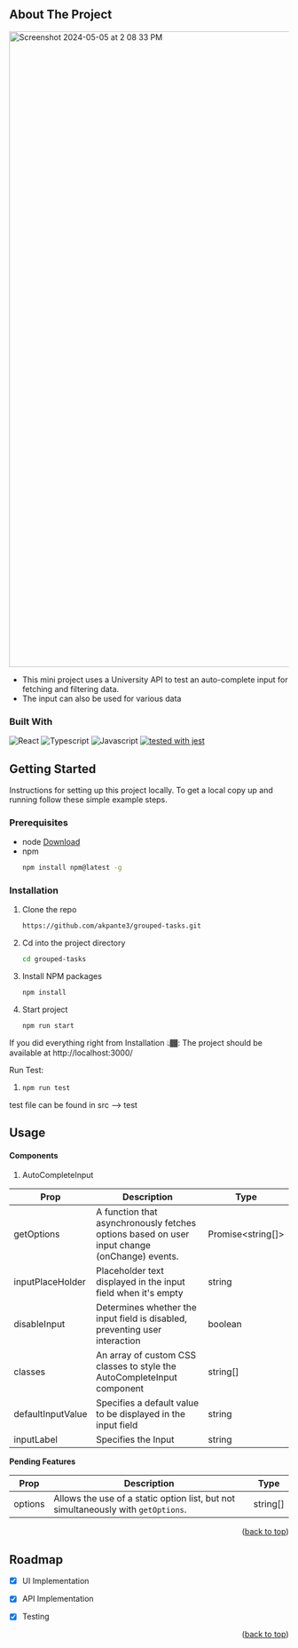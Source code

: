 
<a name="readme-top"></a>




<!-- ABOUT THE PROJECT -->
## About The Project

<img width="1145" alt="Screenshot 2024-05-05 at 2 08 33 PM" src="https://github.com/akpante3/auto-complete/assets/37974813/be301528-c0fe-409a-b121-ab91699e0e9f">


- This mini project uses a University API to test an auto-complete input for fetching and filtering data.
- The input can also be used for various data



### Built With

![React](https://img.shields.io/badge/-React-61DBFB?style=for-the-badge&labelColor=black&logo=react&logoColor=61DBFB)
![Typescript](https://img.shields.io/badge/Typescript-007acc?style=for-the-badge&labelColor=black&logo=typescript&logoColor=007acc)
![Javascript](https://img.shields.io/badge/Javascript-F0DB4F?style=for-the-badge&labelColor=black&logo=javascript&logoColor=F0DB4F)
[![tested with jest](https://img.shields.io/badge/tested_with-jest-99424f.svg?logo=jest)](https://github.com/jestjs/jest)



<!-- GETTING STARTED -->
## Getting Started

Instructions for setting up this project locally.
To get a local copy up and running follow these simple example steps.

### Prerequisites
* node <a href="https://nodejs.org/en">Download</a>
* npm
  ```sh
  npm install npm@latest -g
  ```

### Installation

1. Clone the repo
     ```sh
     https://github.com/akpante3/grouped-tasks.git
     ```
2. Cd into the project directory
     ```sh
     cd grouped-tasks
     ```
3. Install NPM packages
     ```sh
     npm install
     ```
4. Start project
     ```sh
     npm run start
     ```
If you did everything right from Installation 👆🏾: The project should be available at http://localhost:3000/


Run Test: 
1.  ```sh
    npm run test
      ```
test file can be found in src --> test 




<!-- USAGE EXAMPLES -->
## Usage

#### Components

1. AutoCompleteInput
   
| Prop | Description | Type |
| --- | --- | --- |
| getOptions |  A function that asynchronously fetches options based on user input change (onChange) events. | Promise<string[]> |
| inputPlaceHolder |  Placeholder text displayed in the input field when it's empty  | string |
| disableInput | Determines whether the input field is disabled, preventing user interaction | boolean |
| classes | An array of custom CSS classes to style the AutoCompleteInput component |string[] |
| defaultInputValue | Specifies a default value to be displayed in the input field |string |
| inputLabel | Specifies the Input <label> |string |

**Pending Features**

| Prop | Description | Type |
| --- | --- | --- |
| options | Allows the use of a static option list, but not simultaneously with `getOptions`. | string[] |


<p align="right">(<a href="#readme-top">back to top</a>)</p>



<!-- ROADMAP -->
## Roadmap

- [x] UI Implementation
- [x] API Implementation 
- [x] Testing


<p align="right">(<a href="#readme-top">back to top</a>)</p>




